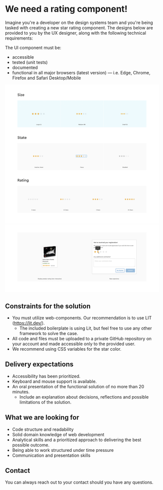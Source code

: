 # We need a rating component!

Imagine you're a developer on the design systems team and you're being tasked with creating a new star rating component. 
The designs below are provided to you by the UX designer, along with the following technical requirements:

The UI component must be:
- accessible
- tested (unit tests)
- documented
- functional in all major browsers (latest version) — i.e. Edge, Chrome, Firefox and Safari Desktop/Mobile

![](star-rating-component.png)
![](star-rating-component-w.png)


## Constraints for the solution

- You must utilize web-components. Our recommendation is to use LIT (https://lit.dev/). 
    - The included boilerplate is using Lit, but feel free to use any other framework to solve the case.
- All code and files must be uploaded to a private GitHub repository on your account and made accessible only to the provided user.
- We recommend using CSS variables for the star color.


## Delivery expectations

- Accessibility has been prioritized.
- Keyboard and mouse support is available.
- An oral presentation of the functional solution of no more than 20 minutes.
    - Include an explanation about decisions, reflections and possible limitations of the solution.

## What we are looking for

- Code structure and readability
- Solid domain knowledge of web development
- Analytical skills and a prioritized approach to delivering the best possible outcome.
- Being able to work structured under time pressure
- Communication and presentation skills

## Contact

You can always reach out to your contact should you have any questions.